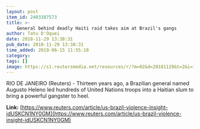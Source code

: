 ```yaml
---
layout: post
item_id: 2403387573
title: >-
    General behind deadly Haiti raid takes aim at Brazil's gangs
author: Tatu D'Oquei
date: 2018-11-29 13:38:31
pub_date: 2018-11-29 13:38:31
time_added: 2019-06-15 11:55:18
category: 
tags: []
image: https://s1.reutersmedia.net/resources/r/?m=02&d=20181129&t=2&i=1329733432&w=1200&r=LYNXNPEEAS0CA
---
```


RIO DE JANEIRO (Reuters) - Thirteen years ago, a Brazilian general named Augusto Heleno led hundreds of United Nations troops into a Haitian slum to bring a powerful gangster to heel.

**Link:** [https://www.reuters.com/article/us-brazil-violence-insight-idUSKCN1NY0GM](https://www.reuters.com/article/us-brazil-violence-insight-idUSKCN1NY0GM)

